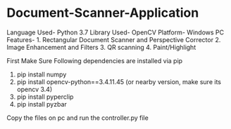 # Document-Scanner-Application
Language Used- Python 3.7 Library Used- OpenCV Platform- Windows PC Features- 1. Rectangular Document Scanner and Perspective Corrector 2. Image Enhancement and Filters 3. QR scanning 4. Paint/Highlight

First Make Sure Following dependencies are installed via pip
1. pip install numpy
2. pip install opencv-python==3.4.11.45
(or nearby version, make sure its opencv 3.4)
3. pip install pyperclip
4. pip install pyzbar

Copy the files on pc and run the controller.py file
